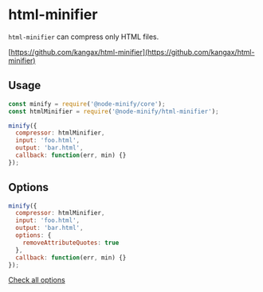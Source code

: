 # html-minifier

`html-minifier` can compress only HTML files.

[https://github.com/kangax/html-minifier](https://github.com/kangax/html-minifier)

## Usage

```js
const minify = require('@node-minify/core');
const htmlMinifier = require('@node-minify/html-minifier');

minify({
  compressor: htmlMinifier,
  input: 'foo.html',
  output: 'bar.html',
  callback: function(err, min) {}
});
```

## Options

```js
minify({
  compressor: htmlMinifier,
  input: 'foo.html',
  output: 'bar.html',
  options: {
    removeAttributeQuotes: true
  },
  callback: function(err, min) {}
});
```

[Check all options](https://github.com/kangax/html-minifier)
